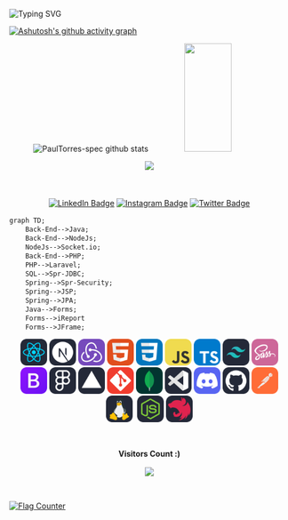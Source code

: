  ![Typing SVG](https://readme-typing-svg.herokuapp.com/?color=02D9F7FF&size=35&center=true&vCenter=true&width=1000&lines=Hi👋;I'm+Paul;from+Peru;Welcome!)

<!------------------------------------------GRAFICO DE ACTIVIDAD------------------------------------------------------->

[![Ashutosh's github activity graph](https://github-readme-activity-graph.vercel.app/graph?username=PaulTorres-spec&bg_color=0d1117&color=ffffff&line=00b3ff&point=f9fafa&area=true&hide_border=true)](https://github.com/ashutosh00710/github-readme-activity-graph)

<!----------------------------------------------TARJETAS DE DATOS--------------------------------------------------->
<div align="center">  
  <img width="49%" height="195px" src="https://github-readme-stats.vercel.app/api?username=PaulTorres-spec&show_icons=true&count_private=true&hide_border=true&title_color=02D9F7FF&icon_color=02D9F7FF&text_color=c9d1d9&bg_color=0d1117" alt="PaulTorres-spec github stats" /> 
  
  <img width="41%" height="195px" src="https://github-readme-stats.vercel.app/api/top-langs/?username=PaulTorres-spec&layout=compact&hide_border=true&title_color=02D9F7FF&text_color=02D9F7FF&bg_color=0d1117" />
</div> 

<!-------------------------------------------------TARJETA DE CONTRIBUCIONES------------------------------------------------>

<p align="center">
 <img  src="https://github-readme-streak-stats.herokuapp.com?user=PaulTorres-spec&theme=tokyonight_duo&hide_border=true"
</p>

<!------------------------------------------REDES SOCIALES------------------------------------------------------->

<p align="center">
    <br/><br/><a href="https://www.linkedin.com/in/cesar-torres-alvarez-74479a337/" target="_blank"><img src="https://img.shields.io/badge/-LinkedIn-0A0A0B?logo=linkedin&style=for-the-badge&logoColor=white" alt="LinkedIn Badge" /></a>
    <a href="[https://www.instagram.com/👽/](https://www.instagram.com/cesar_torres_ms/)" target="_blank"><img src="https://img.shields.io/badge/-Instagram-0A0A0B?logo=instagram&style=for-the-badge&logoColor=white" alt="Instagram Badge" /></a>
    <a href="https://twitter.com/👽" target="_blank"><img src="https://img.shields.io/badge/-Twitter-0A0A0B?logo=twitter&style=for-the-badge&logoColor=white" alt="Twitter Badge" /></a>
</p>

<!---------------------------------------------HABILIDADES en FRONTED---------------------------------------------------->

```mermaid
graph TD;
    Back-End-->Java;
    Back-End-->NodeJs;
    NodeJs-->Socket.io;
    Back-End-->PHP;
    PHP-->Laravel;
    SQL-->Spr-JDBC;
    Spring-->Spr-Security;
    Spring-->JSP;
    Spring-->JPA;
    Java-->Forms;
    Forms-->iReport
    Forms-->JFrame;
```
<!---------------------------------------------LENGUAJES---------------------------------------------------->

<p align="center">
<img src="https://github.com/tandpfun/skill-icons/blob/main/icons/React-Dark.svg" width="48" title="React.Js"> 
<img src="https://github.com/tandpfun/skill-icons/blob/main/icons/NextJS-Dark.svg" width="48" title="Next.Js">  
<img src="https://github.com/tandpfun/skill-icons/blob/main/icons/Redux.svg" width="48" title="Redux.Js">
<img src="https://github.com/tandpfun/skill-icons/blob/main/icons/HTML.svg" width="48" title="HTML"> 
<img src="https://github.com/tandpfun/skill-icons/blob/main/icons/CSS.svg" width="48" title="CSS">   
<img src="https://github.com/tandpfun/skill-icons/blob/main/icons/JavaScript.svg" width="48"  title="Javascript">   
<img src="https://github.com/tandpfun/skill-icons/blob/main/icons/TypeScript.svg" width="48" title="TypeScript">    
<img src="https://github.com/tandpfun/skill-icons/blob/main/icons/TailwindCSS-Dark.svg" width="48" title="TailWindCss">   
<img src="https://github.com/tandpfun/skill-icons/blob/main/icons/Sass.svg" width="48" title="Sass">  
<img src="https://github.com/tandpfun/skill-icons/blob/main/icons/Bootstrap.svg" width="48">  
<img src="https://github.com/tandpfun/skill-icons/blob/main/icons/Figma-Dark.svg" width="48" title="Figma">     
<img src="https://github.com/tandpfun/skill-icons/blob/main/icons/Vercel-Dark.svg" width="48" title="Vercel">  
<img src="https://github.com/tandpfun/skill-icons/blob/main/icons/Git.svg" width="48" title="Git">  
<img src="https://github.com/tandpfun/skill-icons/blob/main/icons/MongoDB.svg" width="48" title="MongoDB">     
<img src="https://github.com/tandpfun/skill-icons/blob/main/icons/VSCode-Dark.svg" width="48" title="Vscode">   
<img src="https://github.com/tandpfun/skill-icons/blob/main/icons/Discord.svg" width="48" title="Discord">   
<img src="https://github.com/tandpfun/skill-icons/blob/main/icons/Github-Dark.svg" width="48" title="Github">    
<img src="https://github.com/tandpfun/skill-icons/blob/main/icons/Postman.svg" width="48" title="Postman">   
<img src="https://github.com/tandpfun/skill-icons/blob/main/icons/Linux-Dark.svg" width="48" title="Linux">   
<img src="" width="48" title="">
<img src="https://github.com/tandpfun/skill-icons/blob/main/icons/NodeJS-Dark.svg" width="48" title="NodeJs">   
<img src="https://github.com/tandpfun/skill-icons/blob/main/icons/NestJS-Dark.svg" width="48" title="NestJs">   
<p/>


<!------------------------------------------views------------------------------------------------------->

<div align="center">
<br><p align="centre"><b>Visitors Count :) </b></p>  
<p align="center"><img align="center" src="https://profile-counter.glitch.me/{PaulTorres-spec}/count.svg" /></p> 
<br>
</div>

<!--------------------------------------------views con banderas----------------------------------------------------->

<a href="https://info.flagcounter.com/wohp"><img src="https://s01.flagcounter.com/count2/wohp/bg_0D1117/txt_F0F0F0/border_CCCCCC/columns_8/maxflags_20/viewers_0/labels_0/pageviews_0/flags_0/percent_0/" alt="Flag Counter" border="0"></a>


<!------------------------------------------------------------------------------------------------->



<!------------------------------------------------------------------------------------------------->



<!------------------------------------------------------------------------------------------------->






